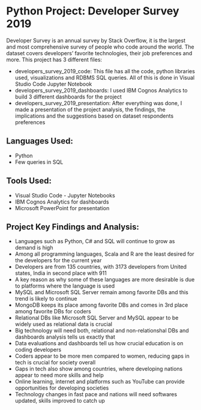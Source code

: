 # Python Project: Developer Survey 2019
Developer Survey is an annual survey by Stack Overflow, it is the largest and most comprehensive survey of people who code around the world.
The dataset covers developers’ favorite technologies, their job preferences and more. 
This project has 3 different files: 
 + developers_survey_2019_code: This file has all the code, python libraries used, visualizations and RDBMS SQL queries. All of this is done in Visual Studio Code Jupyter Notebook
 + developers_survey_2019_dashboards: I used  IBM Cognos Analytics to build 3 different dashboards for the project
 + developers_survey_2019_presentation: After everything was done, I made a presentation of the project analysis, the findings, the implications and the suggestions based on dataset respondents preferences
 
## Languages Used: 
- Python
- Few queries in SQL

## Tools Used:
+ Visual Studio Code - Jupyter Notebooks
+ IBM Cognos Analytics for dashboards
+ Microsoft PowerPoint for presentation

## Project Key Findings and Analysis:
- Languages such as Python, C# and SQL will continue to grow as demand is high
- Among all programming languages, Scala and R are the least desired for the developers for the current year
- Developers are from 135 countries, with 3173 developers from United states, India in second place with 911
- A key reason as why some of these languages are more desirable is due to platforms where the language is used
- MySQL and Microsoft SQL Server remain among favorite DBs and this trend is likely to continue
- MongoDB keeps its place among favorite DBs and comes in 3rd place among favorite DBs for coders
- Relational DBs like Microsoft SQL Server and MySQL appear to be widely used as relational data is crucial
- Big technology will need both, relational and non-relationshal DBs and dashboards analysis tells us exactly that
- Data evaluations and dashboards tell us how crucial education is on coding developers
- Coders appear to be more men compared to women, reducing gaps in tech is crucial for society overall
- Gaps in tech also show among countries, where developing nations appear to need more skills and help
- Online learning, internet and platforms such as YouTube can provide opportunities for developing societies
- Technology changes in fast pace and nations will need softwares updated, skills improved to catch up


  

